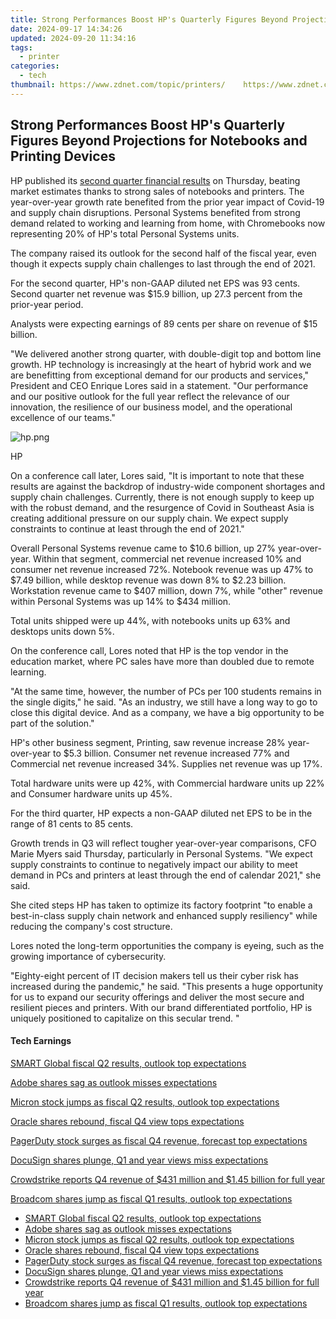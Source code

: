 ```yaml
---
title: Strong Performances Boost HP's Quarterly Figures Beyond Projections for Notebooks and Printing Devices
date: 2024-09-17 14:34:26
updated: 2024-09-20 11:34:16
tags:
  - printer
categories:
  - tech
thumbnail: https://www.zdnet.com/topic/printers/    https://www.zdnet.com/a/img/resize/b8a421de7182c5f23127256cb36f16b3ed700a38/2017/03/07/39fb3f4b-14cd-45a5-a514-58657977973a/financial-graph-on-technology-abstract-background.jpg?width=170&height=128&fit=crop&auto=webp
---
```


## Strong Performances Boost HP's Quarterly Figures Beyond Projections for Notebooks and Printing Devices

HP published its [second quarter financial results](https://investor.hp.com/news/press-release-details/2021/HP-Inc.-Reports-Fiscal-2021-Second-Quarter-Results/default.aspx) on Thursday, beating market estimates thanks to strong sales of notebooks and printers. The year-over-year growth rate benefited from the prior year impact of Covid-19 and supply chain disruptions. Personal Systems benefited from strong demand related to working and learning from home, with Chromebooks now representing 20% of HP's total Personal Systems units.

The company raised its outlook for the second half of the fiscal year, even though it expects supply chain challenges to last through the end of 2021\. 

For the second quarter, HP's non-GAAP diluted net EPS was 93 cents. Second quarter net revenue was $15.9 billion, up 27.3 percent from the prior-year period.

Analysts were expecting earnings of 89 cents per share on revenue of $15 billion. 

"We delivered another strong quarter, with double-digit top and bottom line growth. HP technology is increasingly at the heart of hybrid work and we are benefitting from exceptional demand for our products and services," President and CEO Enrique Lores said in a statement. "Our performance and our positive outlook for the full year reflect the relevance of our innovation, the resilience of our business model, and the operational excellence of our teams."

![hp.png](https://www.zdnet.com/a/img/resize/a28a284c208ea2a03702eef3841192579027df55/2021/05/27/e4a4d268-01e0-4410-a6f6-569a0ae28ba0/hp.png?auto=webp&width=1280)

HP

On a conference call later, Lores said, "It is important to note that these results are against the backdrop of industry-wide component shortages and supply chain challenges. Currently, there is not enough supply to keep up with the robust demand, and the resurgence of Covid in Southeast Asia is creating additional pressure on our supply chain. We expect supply constraints to continue at least through the end of 2021." 

Overall Personal Systems revenue came to $10.6 billion, up 27% year-over-year. Within that segment, commercial net revenue increased 10% and consumer net revenue increased 72%. Notebook revenue was up 47% to $7.49 billion, while desktop revenue was down 8% to $2.23 billion. Workstation revenue came to $407 million, down 7%, while "other" revenue within Personal Systems was up 14% to $434 million. 

Total units shipped were up 44%, with notebooks units up 63% and desktops units down 5%.

On the conference call, Lores noted that HP is the top vendor in the education market, where PC sales have more than doubled due to remote learning. 

"At the same time, however, the number of PCs per 100 students remains in the single digits," he said. "As an industry, we still have a long way to go to close this digital device. And as a company, we have a big opportunity to be part of the solution."

HP's other business segment, Printing, saw revenue increase 28% year-over-year to $5.3 billion. Consumer net revenue increased 77% and Commercial net revenue increased 34%. Supplies net revenue was up 17%.

Total hardware units were up 42%, with Commercial hardware units up 22% and Consumer hardware units up 45%. 

For the third quarter, HP expects a non-GAAP diluted net EPS to be in the range of 81 cents to 85 cents.

Growth trends in Q3 will reflect tougher year-over-year comparisons, CFO Marie Myers said Thursday, particularly in Personal Systems. "We expect supply constraints to continue to negatively impact our ability to meet demand in PCs and printers at least through the end of calendar 2021," she said.

She cited steps HP has taken to optimize its factory footprint "to enable a best-in-class supply chain network and enhanced supply resiliency" while reducing the company's cost structure. 

Lores noted the long-term opportunities the company is eyeing, such as the growing importance of cybersecurity. 

"Eighty-eight percent of IT decision makers tell us their cyber risk has increased during the pandemic," he said. "This presents a huge opportunity for us to expand our security offerings and deliver the most secure and resilient pieces and printers. With our brand differentiated portfolio, HP is uniquely positioned to capitalize on this secular trend. "

#### Tech Earnings

[SMART Global fiscal Q2 results, outlook top expectations](https://www.zdnet.com/article/smart-global-fiscal-q2-results-outlook-top-expectations/ "SMART Global fiscal Q2 results, outlook top expectations")

[Adobe shares sag as outlook misses expectations](https://www.zdnet.com/article/adobe-shares-sag-as-outlook-misses-expectations-on-halt-of-sales-to-russia/ "Adobe shares sag as outlook misses expectations")

[Micron stock jumps as fiscal Q2 results, outlook top expectations](https://www.zdnet.com/article/micron-stock-jumps-as-fyq2-results-outlook-top-expectations/ "Micron stock jumps as fiscal Q2 results, outlook top expectations")

[Oracle shares rebound, fiscal Q4 view tops expectations](https://www.zdnet.com/article/oracle-shares-drop-as-fiscal-q3-revenue-beats-but-profit-misses-on-equity-investments/ "Oracle shares rebound, fiscal Q4 view tops expectations")

[PagerDuty stock surges as fiscal Q4 revenue, forecast top expectations](https://www.zdnet.com/article/pagerduty-stock-surges-as-fiscal-q4-revenue-forecast-top-expectations/ "PagerDuty stock surges as fiscal Q4 revenue, forecast top expectations")

[DocuSign shares plunge, Q1 and year views miss expectations](https://www.zdnet.com/article/docusign-shares-plunge-fiscal-q4-revenue-beats-q1-revenue-view-misses-expectations/ "DocuSign shares plunge, Q1 and year views miss expectations")

[Crowdstrike reports Q4 revenue of $431 million and $1.45 billion for full year](https://www.zdnet.com/article/crowdstrike-reports-q4-revenue-of-431-million-and-1-45-billion-for-full-year/ "Crowdstrike reports Q4 revenue of $431 million and $1.45 billion for full year")

[Broadcom shares jump as fiscal Q1 results, outlook top expectations](https://www.zdnet.com/article/broadcom-shares-rise-as-fiscal-q1-results-outlook-top-expectations/ "Broadcom shares jump as fiscal Q1 results, outlook top expectations")

* [SMART Global fiscal Q2 results, outlook top expectations](https://www.zdnet.com/article/smart-global-fiscal-q2-results-outlook-top-expectations/ "SMART Global fiscal Q2 results, outlook top expectations")
* [Adobe shares sag as outlook misses expectations](https://www.zdnet.com/article/adobe-shares-sag-as-outlook-misses-expectations-on-halt-of-sales-to-russia/ "Adobe shares sag as outlook misses expectations")
* [Micron stock jumps as fiscal Q2 results, outlook top expectations](https://www.zdnet.com/article/micron-stock-jumps-as-fyq2-results-outlook-top-expectations/ "Micron stock jumps as fiscal Q2 results, outlook top expectations")
* [Oracle shares rebound, fiscal Q4 view tops expectations](https://www.zdnet.com/article/oracle-shares-drop-as-fiscal-q3-revenue-beats-but-profit-misses-on-equity-investments/ "Oracle shares rebound, fiscal Q4 view tops expectations")
* [PagerDuty stock surges as fiscal Q4 revenue, forecast top expectations](https://www.zdnet.com/article/pagerduty-stock-surges-as-fiscal-q4-revenue-forecast-top-expectations/ "PagerDuty stock surges as fiscal Q4 revenue, forecast top expectations")
* [DocuSign shares plunge, Q1 and year views miss expectations](https://www.zdnet.com/article/docusign-shares-plunge-fiscal-q4-revenue-beats-q1-revenue-view-misses-expectations/ "DocuSign shares plunge, Q1 and year views miss expectations")
* [Crowdstrike reports Q4 revenue of $431 million and $1.45 billion for full year](https://www.zdnet.com/article/crowdstrike-reports-q4-revenue-of-431-million-and-1-45-billion-for-full-year/ "Crowdstrike reports Q4 revenue of $431 million and $1.45 billion for full year")
* [Broadcom shares jump as fiscal Q1 results, outlook top expectations](https://www.zdnet.com/article/broadcom-shares-rise-as-fiscal-q1-results-outlook-top-expectations/ "Broadcom shares jump as fiscal Q1 results, outlook top expectations")

<ins class="adsbygoogle"
     style="display:block"
     data-ad-format="autorelaxed"
     data-ad-client="ca-pub-7571918770474297"
     data-ad-slot="1223367746"></ins>



<ins class="adsbygoogle"
     style="display:block"
     data-ad-client="ca-pub-7571918770474297"
     data-ad-slot="8358498916"
     data-ad-format="auto"
     data-full-width-responsive="true"></ins>
